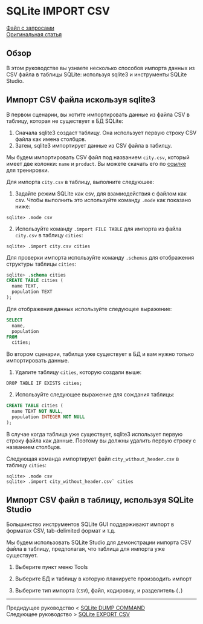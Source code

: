 # SQLite IMPORT CSV #########################

[Файл с запросами][querys]   
[Оригинальная статья][origin]

[querys]: ./querys.sql
[origin]: https://www.sqlitetutorial.net/sqlite-import-csv/

## Обзор ##############################

В этом руководстве вы узнаете несколько способов импорта данных из CSV файла в таблицы SQLite: используя sqlite3 и инструменты SQLite Studio.

## Импорт CSV файла искользуя sqlite3

В первом сценарии, вы хотите импортировать данные из файла CSV в таблицу, которая не существует в БД SQLite:

1. Сначала sqlite3 создаст таблицу. Она использует первую строку CSV файла как имена столбцов.
2. Затем, sqlite3 импортирует данные из CSV файла в табилцу.

Мы будем импортировать CSV файл под названием `city.csv`, который имеет две колонки: `name` и `product`. Вы можете скачать его по [ссылке][city_csv] для тренировки.

Для импорта `city.csv` в таблицу, выполните следуюшее:

1. Задайте режим SQLite как csv, для взамиодействия с файлом как csv. Чтобы выполнить это используйте команду `.mode` как показано ниже:

```````````````````````````````````````
sqlite> .mode csv
```````````````````````````````````````

2. Используйте команду `.import FILE TABLE` для импорта из файла `city.csv` в таблицу `cities`:

```````````````````````````````````````
sqlite> .import city.csv cities
```````````````````````````````````````

Для проверки импорта используйте команду `.schemas` для отображения структуры таблицы `cities`:

``````````````````````````````````````` SQL
sqlite> .schema cities
CREATE TABLE cities (
  name TEXT,
  population TEXT
);
```````````````````````````````````````

Для отображения данных используйте следующее выражение:

``````````````````````````````````````` SQL
SELECT
  name,
  population
FROM
  cities;
```````````````````````````````````````

Во втором сценарии, табилца уже существует в БД и вам нужно только импортировать данные.

1. Удалите таблицу `cities`, которую создали выше:

```````````````````````````````````````
DROP TABLE IF EXISTS cities;
```````````````````````````````````````

2. Используйте следующее выражение для сождания таблицы:

``````````````````````````````````````` SQL
CREATE TABLE cities (
  name TEXT NOT NULL,
  population INTEGER NOT NULL
);
```````````````````````````````````````

В случае когда таблица уже существует, sqlite3 использует первую строку файла как данные. Поэтому вы должны удалить первую строку с названием столбцов.

Следующая команда импортирует файл `city_without_header.csv` в таблицу `cities`:

```````````````````````````````````````
sqlite> .mode csv
sqlite> .import city_without_header.csv` cities
```````````````````````````````````````

## Импорт CSV файл в таблицу, используя SQLite Studio

Большинство инструментов SQLite GUI поддерживают импорт в форматах CSV, tab-delimited формат и т.д.

Мы будем использовать SQLite Studio для демонстрации импорта CSV файла в таблицу, предполагая, что таблица для импорта уже существует.

1. Выберите пункт меню Tools

2. Выберите БД и таблицу в которую планируете производить импорт

3. Выберите тип импорта (`CSV`), файл, кодировку, и разделитель (`,`)

---------------------------------------

Предидущее руководство < [SQLite DUMP COMMAND][prev]  
Следующее руководство > [SQLite EXPORT CSV][next]

[prev]: ../48_DumpCommand/translate.md
[next]: ../50_ExportCSV/translate.md

[city_csv]: https://www.sqlitetutorial.net/wp-content/uploads/2016/05/city.csv